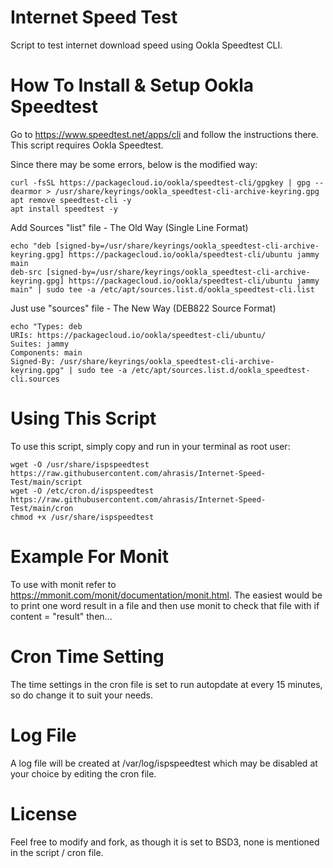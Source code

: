 # Internet Speed Test
Script to test internet download speed using Ookla Speedtest CLI.

# How To Install & Setup Ookla Speedtest
Go to https://www.speedtest.net/apps/cli and follow the instructions there. This script requires Ookla Speedtest.

Since there may be some errors, below is the modified way:
```
curl -fsSL https://packagecloud.io/ookla/speedtest-cli/gpgkey | gpg --dearmor > /usr/share/keyrings/ookla_speedtest-cli-archive-keyring.gpg
apt remove speedtest-cli -y
apt install speedtest -y
```

Add Sources "list" file - The Old Way (Single Line Format)
```
echo "deb [signed-by=/usr/share/keyrings/ookla_speedtest-cli-archive-keyring.gpg] https://packagecloud.io/ookla/speedtest-cli/ubuntu jammy main
deb-src [signed-by=/usr/share/keyrings/ookla_speedtest-cli-archive-keyring.gpg] https://packagecloud.io/ookla/speedtest-cli/ubuntu jammy main" | sudo tee -a /etc/apt/sources.list.d/ookla_speedtest-cli.list
```

Just use "sources" file - The New Way (DEB822 Source Format)
```
echo "Types: deb
URIs: https://packagecloud.io/ookla/speedtest-cli/ubuntu/
Suites: jammy
Components: main
Signed-By: /usr/share/keyrings/ookla_speedtest-cli-archive-keyring.gpg" | sudo tee -a /etc/apt/sources.list.d/ookla_speedtest-cli.sources
```

# Using This Script
To use this script, simply copy and run in your terminal as root user:
```
wget -O /usr/share/ispspeedtest https://raw.githubusercontent.com/ahrasis/Internet-Speed-Test/main/script
wget -O /etc/cron.d/ispspeedtest https://raw.githubusercontent.com/ahrasis/Internet-Speed-Test/main/cron
chmod +x /usr/share/ispspeedtest
```

# Example For Monit
To use with monit refer to https://mmonit.com/monit/documentation/monit.html. The easiest would be to print one word result in a file and then use monit to check that file with if content = "result" then...

# Cron Time Setting
The time settings in the cron file is set to run autopdate at every 15 minutes, so do change it to suit your needs.

# Log File
A log file will be created at /var/log/ispspeedtest which may be disabled at your choice by editing the cron file.

# License
Feel free to modify and fork, as though it is set to BSD3, none is mentioned in the script / cron file.
